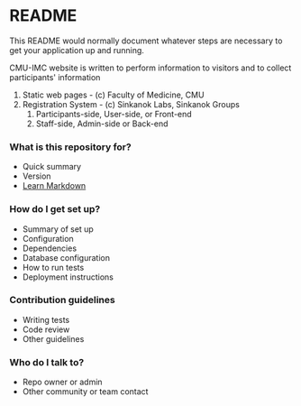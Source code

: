 # README #

This README would normally document whatever steps are necessary to get your application up and running.

CMU-IMC website is written to perform information to visitors and to collect participants' information

1. Static web pages - (c) Faculty of Medicine, CMU
2. Registration System - (c) Sinkanok Labs, Sinkanok Groups
    1. Participants-side, User-side, or Front-end
    2. Staff-side, Admin-side or Back-end

### What is this repository for? ###

* Quick summary
* Version
* [Learn Markdown](https://bitbucket.org/tutorials/markdowndemo)

### How do I get set up? ###

* Summary of set up
* Configuration
* Dependencies
* Database configuration
* How to run tests
* Deployment instructions

### Contribution guidelines ###

* Writing tests
* Code review
* Other guidelines

### Who do I talk to? ###

* Repo owner or admin
* Other community or team contact
